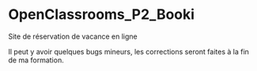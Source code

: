 # OpenClassrooms_P2_Booki
Site de réservation de vacance en ligne 

Il peut y avoir quelques bugs mineurs, les corrections seront faites à la fin de ma formation.
